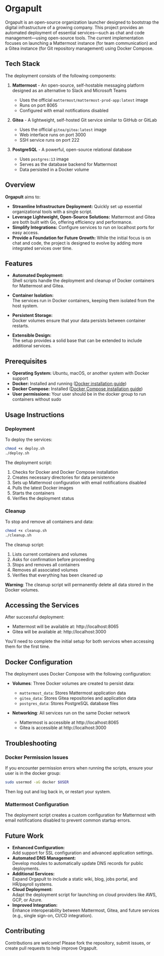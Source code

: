 # Orgapult

Orgapult is an open-source organization launcher designed to bootstrap the digital infrastructure of a growing company. This project provides an automated deployment of essential services—such as chat and code management—using open-source tools. The current implementation focuses on launching a Mattermost instance (for team communication) and a Gitea instance (for Git repository management) using Docker Compose.

## Tech Stack

The deployment consists of the following components:

1. **Mattermost** - An open-source, self-hostable messaging platform designed as an alternative to Slack and Microsoft Teams
   - Uses the official `mattermost/mattermost-prod-app:latest` image
   - Runs on port 8065
   - Configured with email notifications disabled

2. **Gitea** - A lightweight, self-hosted Git service similar to GitHub or GitLab
   - Uses the official `gitea/gitea:latest` image
   - Web interface runs on port 3000
   - SSH service runs on port 222

3. **PostgreSQL** - A powerful, open-source relational database
   - Uses `postgres:13` image
   - Serves as the database backend for Mattermost
   - Data persisted in a Docker volume

## Overview

**Orgapult** aims to:
- **Streamline Infrastructure Deployment:** Quickly set up essential organizational tools with a single script.
- **Leverage Lightweight, Open-Source Solutions:** Mattermost and Gitea are both built with Go, offering efficiency and performance.
- **Simplify Integrations:** Configure services to run on localhost ports for easy access.
- **Provide a Foundation for Future Growth:** While the initial focus is on chat and code, the project is designed to evolve by adding more integrated services over time.

## Features

- **Automated Deployment:**  
  Shell scripts handle the deployment and cleanup of Docker containers for Mattermost and Gitea.

- **Container Isolation:**  
  The services run in Docker containers, keeping them isolated from the host system.

- **Persistent Storage:**  
  Docker volumes ensure that your data persists between container restarts.

- **Extensible Design:**  
  The setup provides a solid base that can be extended to include additional services.

## Prerequisites

- **Operating System:** Ubuntu, macOS, or another system with Docker support
- **Docker:** Installed and running ([Docker installation guide](https://docs.docker.com/engine/install/))
- **Docker Compose:** Installed ([Docker Compose installation guide](https://docs.docker.com/compose/install/))
- **User permissions:** Your user should be in the docker group to run containers without sudo

## Usage Instructions

### Deployment

To deploy the services:

```bash
chmod +x deploy.sh
./deploy.sh
```

The deployment script:
1. Checks for Docker and Docker Compose installation
2. Creates necessary directories for data persistence
3. Sets up Mattermost configuration with email notifications disabled
4. Pulls the latest Docker images
5. Starts the containers
6. Verifies the deployment status

### Cleanup

To stop and remove all containers and data:

```bash
chmod +x cleanup.sh
./cleanup.sh
```

The cleanup script:
1. Lists current containers and volumes
2. Asks for confirmation before proceeding
3. Stops and removes all containers
4. Removes all associated volumes
5. Verifies that everything has been cleaned up

**Warning**: The cleanup script will permanently delete all data stored in the Docker volumes.

## Accessing the Services

After successful deployment:
- Mattermost will be available at: http://localhost:8065
- Gitea will be available at: http://localhost:3000

You'll need to complete the initial setup for both services when accessing them for the first time.

## Docker Configuration

The deployment uses Docker Compose with the following configuration:

- **Volumes**: Three Docker volumes are created to persist data:
  - `mattermost_data`: Stores Mattermost application data
  - `gitea_data`: Stores Gitea repositories and application data
  - `postgres_data`: Stores PostgreSQL database files

- **Networking**: All services run on the same Docker network
  - Mattermost is accessible at http://localhost:8065
  - Gitea is accessible at http://localhost:3000

## Troubleshooting

### Docker Permission Issues
If you encounter permission errors when running the scripts, ensure your user is in the docker group:
```bash
sudo usermod -aG docker $USER
```
Then log out and log back in, or restart your system.

### Mattermost Configuration
The deployment script creates a custom configuration for Mattermost with email notifications disabled to prevent common startup errors.

## Future Work

- **Enhanced Configuration:**  
  Add support for SSL configuration and advanced application settings.
- **Automated DNS Management:**  
  Develop modules to automatically update DNS records for public deployments.
- **Additional Services:**  
  Expand Orgapult to include a static wiki, blog, jobs portal, and HR/payroll systems.
- **Cloud Deployment:**  
  Adapt the deployment script for launching on cloud providers like AWS, GCP, or Azure.
- **Improved Integration:**  
  Enhance interoperability between Mattermost, Gitea, and future services (e.g., single sign-on, CI/CD integration).

## Contributing

Contributions are welcome! Please fork the repository, submit issues, or create pull requests to help improve Orgapult.
